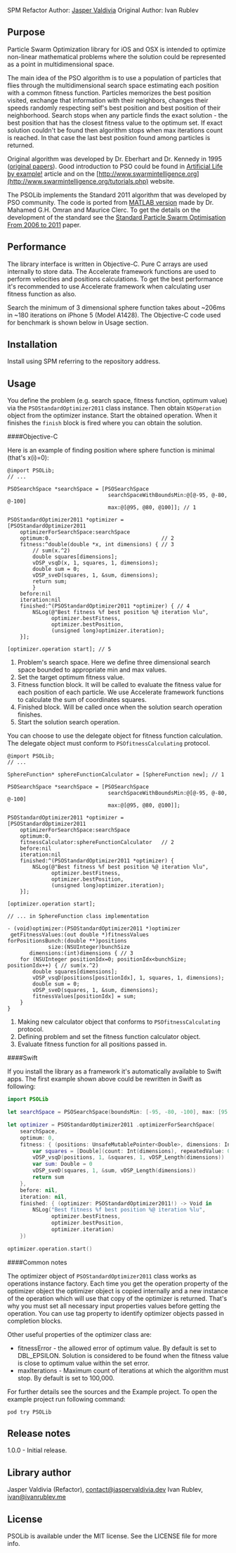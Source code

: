 SPM Refactor Author: [Jasper Valdivia](contact@jaspervaldivia.dev)
Original Author: Ivan Rublev

Purpose
-------

Particle Swarm Optimization library for iOS and OSX is intended to optimize non-linear mathematical problems where the solution could be represented as a point in multidimensional space.

The main idea of the PSO algorithm is to use a population of particles that flies through the multidimensional search space estimating each position with a common fitness function. Particles memorizes the best position visited, exchange that information with their neighbors, changes their speeds randomly respecting self's best position and best position of their neighborhood. Search stops when any particle finds the exact solution - the best position that has the closest fitness value to the optimum set. If exact solution couldn't be found then algorithm stops when max iterations count is reached. In that case the last best position found among particles is returned. 

Original algorithm was developed by Dr. Eberhart and Dr. Kennedy in 1995 ([original papers](https://scholar.google.com/scholar?as_q=&as_occt=any&as_sauthors=Kennedy+J%2C+Eberhart+RC&as_ylo=1995&as_yhi=1995)).
Good introduction to PSO could be found in [Artificial Life by example!](http://web.ist.utl.pt/gdgp/VA/pso.htm) article and on the [http://www.swarmintelligence.org](http://www.swarmintelligence.org/tutorials.php) website.

The PSOLib implements the Standard 2011 algorithm that was developed by PSO community. The code is ported from [MATLAB version](http://www.particleswarm.info/SPSO2011_matlab.zip) made by Dr. Mahamed G.H. Omran and Maurice Clerc. To get the details on the development of the standard see the [Standard Particle Swarm Optimisation From 2006 to 2011](http://clerc.maurice.free.fr/pso/SPSO_descriptions.pdf) paper.


Performance
-----------
The library interface is written in Objective-C. Pure C arrays are used internally to store data. The Accelerate framework functions are used to perform velocities and positions calculations. To get the best performance it's recommended to use Accelerate framework when calculating user fitness function as also.

Search the minimum of 3 dimensional sphere function takes about ~206ms in ~180 iterations on iPhone 5 (Model A1428). The Objective-C code used for benchmark is shown below in Usage section.


Installation
------------

Install using SPM referring to the repository address.

Usage
-----

You define the problem (e.g. search space, fitness function, optimum value) via the `PSOStandardOptimizer2011` class instance. Then obtain `NSOperation` object from the optimizer instance. Start the obtained operation. When it finishes the `finish` block is fired where you can obtain the solution.

####Objective-C

Here is an example of finding position where sphere function is minimal (that's x(i)=0):

```objc
@import PSOLib;
// ...

PSOSearchSpace *searchSpace = [PSOSearchSpace 
								searchSpaceWithBoundsMin:@[@-95, @-80, @-100]
								max:@[@95, @80, @100]]; // 1
	
PSOStandardOptimizer2011 *optimizer =
[PSOStandardOptimizer2011
	optimizerForSearchSpace:searchSpace
	optimum:0.                                   // 2
	fitness:^double(double *x, int dimensions) { // 3
		// sum(x.^2)
		double squares[dimensions];
		vDSP_vsqD(x, 1, squares, 1, dimensions);
		double sum = 0;
		vDSP_sveD(squares, 1, &sum, dimensions);
		return sum;
        }
	before:nil
	iteration:nil
	finished:^(PSOStandardOptimizer2011 *optimizer) { // 4
		NSLog(@"Best fitness %f best position %@ iteration %lu",
			  optimizer.bestFitness,
			  optimizer.bestPosition, 
			  (unsigned long)optimizer.iteration);
	}];
		
[optimizer.operation start]; // 5
```

1. Problem's search space. Here we define three dimensional search space bounded to appropriate min and max values.
2. Set the target optimum fitness value.
3. Fitness function block. It will be called to evaluate the fitness value for each position of each particle. We use Accelerate framework functions to calculate the sum of coordinates squares.
4. Finished block. Will be called once when the solution search operation finishes.
5. Start the solution search operation.


You can choose to use the delegate object for fitness function calculation. The delegate object must conform to `PSOfitnessCalculating` protocol.

```objc
@import PSOLib;
// ...

SphereFunction* sphereFunctionCalculator = [SphereFunction new]; // 1
        
PSOSearchSpace *searchSpace = [PSOSearchSpace 
								searchSpaceWithBoundsMin:@[@-95, @-80, @-100]
								max:@[@95, @80, @100]];
       
PSOStandardOptimizer2011 *optimizer =
[PSOStandardOptimizer2011
	optimizerForSearchSpace:searchSpace
	optimum:0.
	fitnessCalculator:sphereFunctionCalculator   // 2
	before:nil
	iteration:nil
	finished:^(PSOStandardOptimizer2011 *optimizer) {
		NSLog(@"Best fitness %f best position %@ iteration %lu",
			  optimizer.bestFitness,
			  optimizer.bestPosition, 
			  (unsigned long)optimizer.iteration);
	}];
        
[optimizer.operation start];

// ... in SphereFunction class implementation
	
- (void)optimizer:(PSOStandardOptimizer2011 *)optimizer 
 getFitnessValues:(out double *)fitnessValues
forPositionsBunch:(double **)positions
			 size:(NSUInteger)bunchSize
	   dimensions:(int)dimensions { // 3
	for (NSUInteger positionIdx=0; positionIdx<bunchSize; positionIdx++) { // sum(x.^2)
		double squares[dimensions];
		vDSP_vsqD(positions[positionIdx], 1, squares, 1, dimensions);
		double sum = 0;
		vDSP_sveD(squares, 1, &sum, dimensions);
		fitnessValues[positionIdx] = sum;
	}
}
```

1. Making new calculator object that conforms to `PSOfitnessCalculating` protocol.
2. Defining problem and set the fitness function calculator object.
3. Evaluate fitness function for all positions passed in.

####Swift

If you install the library as a framework it's automatically available to Swift apps. The first example shown above could be rewritten in Swift as following:

```swift
import PSOLib

let searchSpace = PSOSearchSpace(boundsMin: [-95, -80, -100], max: [95, 80, 100])

let optimizer = PSOStandardOptimizer2011 .optimizerForSearchSpace(
	searchSpace,
	optimum: 0,
	fitness: { (positions: UnsafeMutablePointer<Double>, dimensions: Int32) -> Double in
		var squares = [Double](count: Int(dimensions), repeatedValue: 0.0)
		vDSP_vsqD(positions, 1, &squares, 1, vDSP_Length(dimensions))
		var sum: Double = 0
		vDSP_sveD(squares, 1, &sum, vDSP_Length(dimensions))
		return sum
	},
	before: nil,
	iteration: nil,
	finished: { (optimizer: PSOStandardOptimizer2011!) -> Void in
		NSLog("Best fitness %f best position %@ iteration %lu", 
			  optimizer.bestFitness, 
			  optimizer.bestPosition,
			  optimizer.iteration)
	})

optimizer.operation.start()
```

####Common notes

The optimizer object of `PSOStandardOptimizer2011` class works as operations instance factory. Each time you get the operation property of the optimizer object the optimizer object is copied internally and a new instance of the operation which will use that copy of the optimizer is returned. That's why you must set all necessary input properties values before getting the operation. You can use tag property to identify optimizer objects passed in completion blocks.

Other useful properties of the optimizer class are:

* fitnessError - the allowed error of optimum value. By default is set to DBL_EPSILON. Solution is considered to be found when the fitness value is close to optimum value within the set error.
* maxIterations - Maximum count of iterations at which the algorithm must stop. By default is set to 100,000.

For further details see the sources and the Example project. To open the example project run following command:

```console
pod try PSOLib
```


Release notes
-------------

1.0.0 - Initial release.


Library author
--------------
Jasper Valdivia (Refactor), contact@jaspervaldivia.dev
Ivan Rublev, ivan@ivanrublev.me


License
-------

PSOLib is available under the MIT license. See the LICENSE file for more info.
